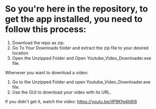 # So you're here in the repository, to get the app installed, you need to follow this process:
1. Download the repo as zip.
2. Go To Your Downloads folder and extract the zip file to your desired location
3. Open the Unzipped Folder and Open Youtube_Video_Downloader.exe file.

Whenever you want to download a video:
1. Go to the Unzipped Folder and open Youtube_Video_Downloader.exe file.
2. Use the GUI to download your video with its URL.

If you didn't get it, watch the video: https://youtu.be/jlP9Kfg4hW8
